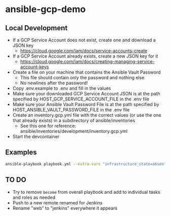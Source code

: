 # ansible-gcp-demo

## Local Development

- If a GCP Service Account does not exist, create one and download a JSON key
  - https://cloud.google.com/iam/docs/service-accounts-create
- If a GCP Service Account already exists, create a new JSON key for it
  - https://cloud.google.com/iam/docs/creating-managing-service-account-keys
- Create a file on your machine that contains the Ansible Vault Password
  - This file should contain only the password and nothing else
  - No newlines after the password!
- Copy .env.example to .env and fill in the values
- Make sure your downloaded GCP Service Account JSON is at the path specified by HOST_GCP_SERVICE_ACCOUNT_FILE in the .env file
- Make sure your Ansible Vault Password File is at the path specified by HOST_ANSIBLE_VAULT_PASSWORD_FILE in the .env file
- Create an inventory.gcp.yml file with the correct values (or use the one that already exists) in a subdirectory of ansible/inventories
  - See this one for reference: ansible/inventories/development/inventory.gcp.yml
- Start the devcontainer

## Examples

```bash
ansible-playbook playbook.yml --extra-vars "infrastructure_state=absent" -vv && ansible-playbook playbook.yml --extra-vars "infrastructure_state=present" -vv
```

## TO DO

- Try to remove `become` from overall playbook and add to individual tasks and roles as needed
- Push to a new remote renamed for Jenkins
- Rename "web" to "jenkins" everywhere it appears
